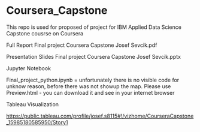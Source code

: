 # Coursera_Capstone
This repo is used for proposed of project for IBM Applied Data Science Capstone cousrse on Coursera

Full Report
Final project Coursera Capstone Josef Sevcik.pdf


Presentation Slides
Final project Coursera Capstone Josef Sevcik.pptx

Jupyter Notebook

Final_project_python.ipynb = unfortunately there is no visible code for unknow reason, before there was not showup the map. Please use Preview.html - you can download it and see in your internet browser

Tableau Visualization

https://public.tableau.com/profile/josef.s8115#!/vizhome/CourseraCapstone_15985180585950/Story1
